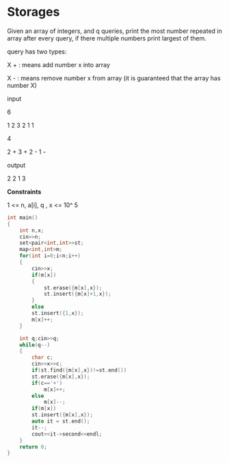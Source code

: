 # Storages

Given an array of integers, and q queries, print the most number repeated in array after every query, if there multiple numbers print largest of them.

query has two types:

X + : means add number x into array

X - : means remove number x from array (it is guaranteed that the array has number X)

input

6

1 2 3 2 1 1

4

2 + 3 + 2 - 1 - 

output 

2 2 1 3

**Constraints**

1 <= n, a[i], q , x <= 10^ 5

```cpp
int main()
{
    int n,x;
    cin>>n;
    set<pair<int,int>>st;
    map<int,int>m;
    for(int i=0;i<n;i++)
    {
        cin>>x;
        if(m[x])
        {
            st.erase({m[x],x});
            st.insert({m[x]+1,x});
        }
        else
        st.insert({1,x});
        m[x]++;
    }

    int q;cin>>q;
    while(q--)
    {
        char c;
        cin>>x>>c;
        if(st.find({m[x],x})!=st.end())
        st.erase({m[x],x});
        if(c=='+')
            m[x]++;
        else
            m[x]--;
        if(m[x])
        st.insert({m[x],x});
        auto it = st.end();
        it--;
        cout<<it->second<<endl;
    }
    return 0;
}

```
